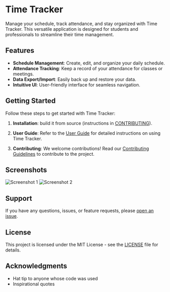 # Time Tracker

Manage your schedule, track attendance, and stay organized with Time Tracker. This versatile application is designed for students and professionals to streamline their time management.

## Features

- **Schedule Management**: Create, edit, and organize your daily schedule.
- **Attendance Tracking**: Keep a record of your attendance for classes or meetings.
- **Data Export/Import**: Easily back up and restore your data.
- **Intuitive UI**: User-friendly interface for seamless navigation.

## Getting Started

Follow these steps to get started with Time Tracker:

1. **Installation**: build it from source (instructions in [CONTRIBUTING](CONTRIBUTING.md)).

2. **User Guide**: Refer to the [User Guide](docs/user-guide.md) for detailed instructions on using Time Tracker.

3. **Contributing**: We welcome contributions! Read our [Contributing Guidelines](CONTRIBUTING.md) to contribute to the project.

## Screenshots

![Screenshot 1](screenshots/screenshot1.png)
![Screenshot 2](screenshots/screenshot2.png)

## Support

If you have any questions, issues, or feature requests, please [open an issue](https://github.com/yourusername/timetracker/issues).

## License

This project is licensed under the MIT License - see the [LICENSE](LICENSE) file for details.

## Acknowledgments

- Hat tip to anyone whose code was used
- Inspirational quotes

